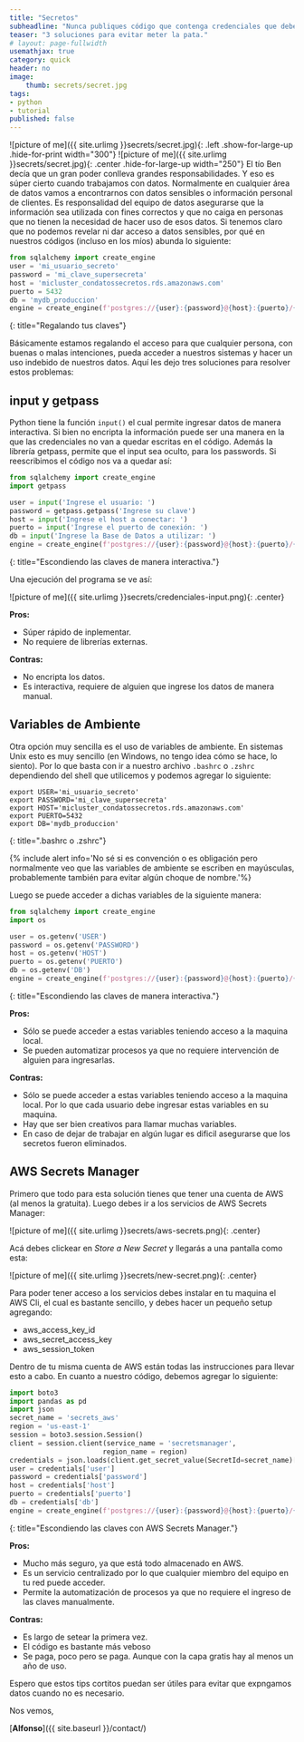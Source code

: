 ```yaml
---
title: "Secretos"
subheadline: "Nunca publiques código que contenga credenciales que deben ser secretas."
teaser: "3 soluciones para evitar meter la pata."
# layout: page-fullwidth
usemathjax: true
category: quick
header: no
image:
    thumb: secrets/secret.jpg
tags:
- python
- tutorial
published: false
---
```



![picture of me]({{ site.urlimg }}secrets/secret.jpg){: .left .show-for-large-up .hide-for-print width="300"}
![picture of me]({{ site.urlimg }}secrets/secret.jpg){: .center .hide-for-large-up width="250"}
El tío Ben decía que un gran poder conlleva grandes responsabilidades. Y eso es súper cierto cuando trabajamos con datos. Normalmente en cualquier área de datos vamos a encontrarnos con datos sensibles o información personal de clientes.<!--more--> Es responsalidad del equipo de datos asegurarse que la información sea utilizada con fines correctos y que no caiga en personas que no tienen la necesidad de hacer uso de esos datos. Si tenemos claro que no podemos revelar ni dar acceso a datos sensibles,  por qué en nuestros códigos (incluso en los míos) abunda lo siguiente:


```python
from sqlalchemy import create_engine
user = 'mi_usuario_secreto'
password = 'mi_clave_supersecreta'
host = 'micluster_condatossecretos.rds.amazonaws.com'
puerto = 5432
db = 'mydb_produccion'
engine = create_engine(f'postgres://{user}:{password}@{host}:{puerto}/{db}')
```
{: title="Regalando tus claves"}

Básicamente estamos regalando el acceso para que cualquier persona, con buenas o malas intenciones, pueda acceder a nuestros sistemas y hacer un uso indebido de nuestros datos. Aquí les dejo tres soluciones para resolver estos problemas:

## input y getpass

Python tiene la función `input()` el cual permite ingresar datos de manera interactiva. Si bien no encripta la información puede ser una manera en la que las credenciales no van a quedar escritas en el código. Además la librería getpass, permite que el input sea oculto, para los passwords. Si reescribimos el código nos va a quedar así:

```python
from sqlalchemy import create_engine
import getpass

user = input('Ingrese el usuario: ')
password = getpass.getpass('Ingrese su clave')
host = input('Ingrese el host a conectar: ')
puerto = input('Ingrese el puerto de conexión: ')
db = input('Ingrese la Base de Datos a utilizar: ')
engine = create_engine(f'postgres://{user}:{password}@{host}:{puerto}/{db}')
```
{: title="Escondiendo las claves de manera interactiva."}

Una ejecución del programa se ve así:

![picture of me]({{ site.urlimg }}secrets/credenciales-input.png){: .center}

**Pros:**
* Súper rápido de inplementar.
* No requiere de librerías externas.

**Contras:**
* No encripta los datos.
* Es interactiva, requiere de alguien que ingrese los datos de manera manual.

## Variables de Ambiente

Otra opción muy sencilla es el uso de variables de ambiente. En sistemas Unix esto es muy sencillo (en Windows, no tengo idea cómo se hace, lo siento). Por lo que basta con ir a nuestro archivo `.bashrc` o `.zshrc` dependiendo del shell que utilicemos y podemos agregar lo siguiente:

```shell
export USER='mi_usuario_secreto'
export PASSWORD='mi_clave_supersecreta'
export HOST='micluster_condatossecretos.rds.amazonaws.com'
export PUERTO=5432
export DB='mydb_produccion'
```
{: title=".bashrc o .zshrc"}

{% include alert info='No sé si es convención o es obligación pero normalmente veo que las variables de ambiente se escriben en mayúsculas, probablemente también para evitar algún choque de nombre.'%}

Luego se puede acceder a dichas variables de la siguiente manera:

```python
from sqlalchemy import create_engine
import os

user = os.getenv('USER')
password = os.getenv('PASSWORD')
host = os.getenv('HOST')
puerto = os.getenv('PUERTO')
db = os.getenv('DB')
engine = create_engine(f'postgres://{user}:{password}@{host}:{puerto}/{db}')
```
{: title="Escondiendo las claves de manera interactiva."}

**Pros:**
* Sólo se puede acceder a estas variables teniendo acceso a la maquina local.
* Se pueden automatizar procesos ya que no requiere intervención de alguien para ingresarlas.

**Contras:**
* Sólo se puede acceder a estas variables teniendo acceso a la maquina local. Por lo que cada usuario debe ingresar estas variables en su maquina.
* Hay que ser bien creativos para llamar muchas variables.
* En caso de dejar de trabajar en algún lugar es dificil asegurarse que los secretos fueron eliminados.

## AWS Secrets Manager

Primero que todo para esta solución tienes que tener una cuenta de AWS (al menos la gratuita). Luego debes ir a los servicios de AWS Secrets Manager:

![picture of me]({{ site.urlimg }}secrets/aws-secrets.png){: .center}

Acá debes clickear en *Store a New Secret* y llegarás a una pantalla como esta:

![picture of me]({{ site.urlimg }}secrets/new-secret.png){: .center}

Para poder tener acceso a los servicios debes instalar en tu maquina el AWS Cli, el cual es bastante sencillo, y debes hacer un pequeño setup agregando:
* aws_access_key_id
* aws_secret_access_key
* aws_session_token

Dentro de tu misma cuenta de AWS están todas las instrucciones para llevar esto a cabo. En cuanto a nuestro código, debemos agregar lo siguiente:
```python
import boto3
import pandas as pd
import json
secret_name = 'secrets_aws'
region = 'us-east-1'
session = boto3.session.Session()
client = session.client(service_name = 'secretsmanager',
                       region_name = region)
credentials = json.loads(client.get_secret_value(SecretId=secret_name)['SecretString'])
user = credentials['user']
password = credentials['password']
host = credentials['host']
puerto = credentials['puerto']
db = credentials['db']
engine = create_engine(f'postgres://{user}:{password}@{host}:{puerto}/{db}')

```
{: title="Escondiendo las claves con AWS Secrets Manager."}

**Pros:**
* Mucho más seguro, ya que está todo almacenado en AWS.
* Es un servicio centralizado por lo que cualquier miembro del equipo en tu red puede acceder.
* Permite la automatización de procesos ya que no requiere el ingreso de las claves manualmente.

**Contras:**
* Es largo de setear la primera vez.
* El código es bastante más veboso
* Se paga, poco pero se paga. Aunque con la capa gratis hay al menos un año de uso.

Espero que estos tips cortitos puedan ser útiles para evitar que expngamos datos cuando no es necesario.

Nos vemos,

[**Alfonso**]({{ site.baseurl }}/contact/)

